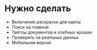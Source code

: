 # Нужно сделать
 
- Включение раскраски для карты
- Поиск на главной
- Тайтлы документов и хлебных крошек
- Проверить на реальных данных
- Мобильная версия
